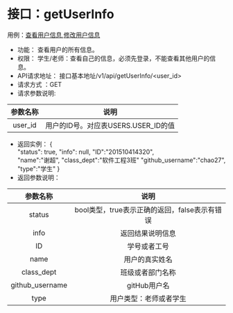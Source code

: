 # 接口：getUserInfo
用例：[查看用户信息](../用例/用例_查看用户信息.md),[修改用户信息](../用例/用例_修改用户信息.md)
* 功能： 查看用户的所有信息。
* 权限： 学生/老师：查看自己的信息，必须先登录，不能查看其他用户的信息。
* API请求地址： 接口基本地址/v1/api/getUserInfo/<user_id>
* 请求方式 ：GET
* 请求参数说明:

|参数名称|说明|
|:---:|:---:|
|user_id|用户的ID号。对应表USERS.USER_ID的值|

* 返回实例：
    {         
          "status": true,
          "info": null,
          "ID":"201510414320",    
          "name":"谢超",
          "class_dept":"软件工程3班"
          "github_username":"chao27",
          "type":"学生"
    }
* 返回参数说明：

|参数名称|说明|
|:---:|:---:|
|status|bool类型，true表示正确的返回，false表示有错误|
|info|返回结果说明信息|
|ID|学号或者工号|
|name|用户的真实姓名|
|class_dept|班级或者部门名称|
|github_username|gitHub用户名|
|type|用户类型：老师或者学生|